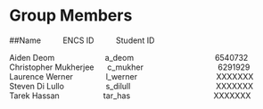 Group Members
=============

##Name&nbsp;&nbsp;&nbsp;&nbsp;&nbsp;&nbsp;&nbsp;&nbsp;&nbsp;&nbsp;ENCS ID&nbsp;&nbsp;&nbsp;&nbsp;&nbsp;&nbsp;&nbsp;&nbsp;&nbsp;&nbsp;Student ID<br/>

Aiden Deom&nbsp;&nbsp;&nbsp;&nbsp;&nbsp;&nbsp;&nbsp;&nbsp;&nbsp;&nbsp;&nbsp;&nbsp;&nbsp;&nbsp;&nbsp;&nbsp;&nbsp;&nbsp;&nbsp;&nbsp;&nbsp;&nbsp;&nbsp;a_deom&nbsp;&nbsp;&nbsp;&nbsp;&nbsp;&nbsp;&nbsp;&nbsp;&nbsp;&nbsp;&nbsp;&nbsp;&nbsp;&nbsp;&nbsp;&nbsp;&nbsp;&nbsp;&nbsp;&nbsp;&nbsp;&nbsp;&nbsp;&nbsp;&nbsp;&nbsp;&nbsp;&nbsp;&nbsp;&nbsp;&nbsp;&nbsp;&nbsp;&nbsp;&nbsp;&nbsp;&nbsp;6540732<br/>
Christopher Mukherjee&nbsp;&nbsp;&nbsp;&nbsp;&nbsp;&nbsp;c_mukher&nbsp;&nbsp;&nbsp;&nbsp;&nbsp;&nbsp;&nbsp;&nbsp;&nbsp;&nbsp;&nbsp;&nbsp;&nbsp;&nbsp;&nbsp;&nbsp;&nbsp;&nbsp;&nbsp;&nbsp;&nbsp;&nbsp;&nbsp;&nbsp;&nbsp;&nbsp;&nbsp;&nbsp;&nbsp;&nbsp;&nbsp;&nbsp;&nbsp;&nbsp;6291929<br/>
Laurence Werner&nbsp;&nbsp;&nbsp;&nbsp;&nbsp;&nbsp;&nbsp;&nbsp;&nbsp;&nbsp;&nbsp;&nbsp;&nbsp;&nbsp;&nbsp;l_werner&nbsp;&nbsp;&nbsp;&nbsp;&nbsp;&nbsp;&nbsp;&nbsp;&nbsp;&nbsp;&nbsp;&nbsp;&nbsp;&nbsp;&nbsp;&nbsp;&nbsp;&nbsp;&nbsp;&nbsp;&nbsp;&nbsp;&nbsp;&nbsp;&nbsp;&nbsp;&nbsp;&nbsp;&nbsp;&nbsp;&nbsp;&nbsp;&nbsp;&nbsp;&nbsp;&nbsp;XXXXXXX<br/>
Steven Di Lullo&nbsp;&nbsp;&nbsp;&nbsp;&nbsp;&nbsp;&nbsp;&nbsp;&nbsp;&nbsp;&nbsp;&nbsp;&nbsp;&nbsp;&nbsp;&nbsp;&nbsp;&nbsp;&nbsp;s_dilull&nbsp;&nbsp;&nbsp;&nbsp;&nbsp;&nbsp;&nbsp;&nbsp;&nbsp;&nbsp;&nbsp;&nbsp;&nbsp;&nbsp;&nbsp;&nbsp;&nbsp;&nbsp;&nbsp;&nbsp;&nbsp;&nbsp;&nbsp;&nbsp;&nbsp;&nbsp;&nbsp;&nbsp;&nbsp;&nbsp;&nbsp;&nbsp;&nbsp;&nbsp;&nbsp;&nbsp;&nbsp;&nbsp;&nbsp;XXXXXXX<br/>
Tarek Hassan&nbsp;&nbsp;&nbsp;&nbsp;&nbsp;&nbsp;&nbsp;&nbsp;&nbsp;&nbsp;&nbsp;&nbsp;&nbsp;&nbsp;&nbsp;&nbsp;&nbsp;&nbsp;&nbsp;&nbsp;tar_has&nbsp;&nbsp;&nbsp;&nbsp;&nbsp;&nbsp;&nbsp;&nbsp;&nbsp;&nbsp;&nbsp;&nbsp;&nbsp;&nbsp;&nbsp;&nbsp;&nbsp;&nbsp;&nbsp;&nbsp;&nbsp;&nbsp;&nbsp;&nbsp;&nbsp;&nbsp;&nbsp;&nbsp;&nbsp;&nbsp;&nbsp;&nbsp;&nbsp;&nbsp;&nbsp;&nbsp;&nbsp;&nbsp;XXXXXXX<br/>
